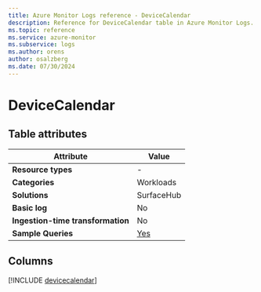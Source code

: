 ```yaml
---
title: Azure Monitor Logs reference - DeviceCalendar
description: Reference for DeviceCalendar table in Azure Monitor Logs.
ms.topic: reference
ms.service: azure-monitor
ms.subservice: logs
ms.author: orens
author: osalzberg
ms.date: 07/30/2024
---
```


# DeviceCalendar




## Table attributes

|Attribute|Value|
|---|---|
|**Resource types**|-|
|**Categories**|Workloads|
|**Solutions**| SurfaceHub|
|**Basic log**|No|
|**Ingestion-time transformation**|No|
|**Sample Queries**|[Yes](/azure/azure-monitor/reference/queries/devicecalendar)|



## Columns
  
[!INCLUDE [devicecalendar](./includes/devicecalendar-include.md)]
